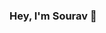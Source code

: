 ### Hey, I'm Sourav 👋

<!---Connect [here](https://twitter.com/d_sourav156)

-I'm currently working on DSA with Java
 - [X] Done my today's task

| Heading 1 | Heading 2 | Heading 3 |
| :--- | :---: | ---: |
| Row 1 Column 1 | Row 1 Column 2 | Row 1 Coulmn 3 |
```diff
- System.out.println("Hello World!");
+ System.out.println("Hey, I'm Sourav!");
```

> I think we should go with option 1

yaa that whould be a great idea

<!-- This is a comment -->

<!---Great features

<details>
  <Summary>This expand feature is just amazing</Summary>
  
  > - mza aa gya
  
  > - tumhe bhi aaega
</details>

- Item 1 **This is bold**
- Item 2 *This is Italic*
- Item 3 `This is inline` --->


<!--
**dsourav155/dsourav155** is a ✨ _special_ ✨ repository because its `README.md` (this file) appears on your GitHub profile.

Here are some ideas to get you started:

- 🔭 I’m currently working on ...
- 🌱 I’m currently learning ...
- 👯 I’m looking to collaborate on ...
- 🤔 I’m looking for help with ...
- 💬 Ask me about ...
- 📫 How to reach me: ...
- 😄 Pronouns: ...
- ⚡ Fun fact: ...
-->
